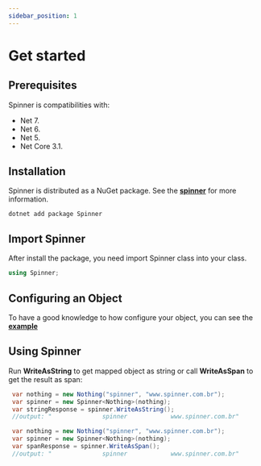 ```yaml
---
sidebar_position: 1
---
```


# Get started

## Prerequisites

Spinner is compatibilities with:

* Net 7.
* Net 6.
* Net 5.
* Net Core 3.1.
  
## Installation

Spinner is distributed as a NuGet package. See the **[spinner](https://www.nuget.org/packages/Spinner/)** for more information.

```shell
dotnet add package Spinner
```

## Import Spinner

After install the package, you need import Spinner class into your class.

```csharp
using Spinner;
```

## Configuring an Object

To have a good knowledge to how configure your object, you can see the **[example](/docs/mapping-object-in-string)**

## Using Spinner

Run **WriteAsString** to get mapped object as string or call **WriteAsSpan** to get the result as span:

```csharp
 var nothing = new Nothing("spinner", "www.spinner.com.br");
 var spinner = new Spinner<Nothing>(nothing);
 var stringResponse = spinner.WriteAsString();   
 //output: "              spinner            www.spinner.com.br"
```

```csharp
 var nothing = new Nothing("spinner", "www.spinner.com.br");
 var spinner = new Spinner<Nothing>(nothing);
 var spanResponse = spinner.WriteAsSpan();   
 //output: "              spinner            www.spinner.com.br"
```
